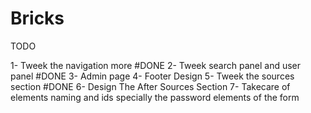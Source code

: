 # Bricks
TODO

1- Tweek the navigation more                #DONE
2- Tweek search panel and user panel        #DONE
3- Admin page
4- Footer Design
5- Tweek the sources section                #DONE
6- Design The After Sources Section
7- Takecare of elements naming and ids specially the password elements of the form

